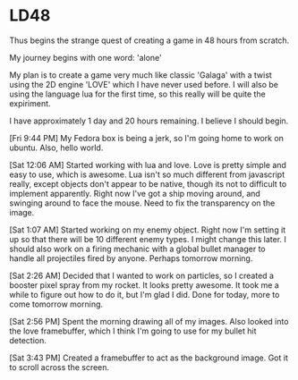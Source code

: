 LD48
====
Thus begins the strange quest of creating a game in 48 hours from scratch. 

My journey begins with one word: 'alone'

My plan is to create a game very much like classic 'Galaga' with a twist using the 2D engine 'LOVE' which I have never used before. I will also be using the language lua for the first time, so this really will be quite the expiriment. 

I have approximately 1 day and 20 hours remaining. I believe I should begin.

[Fri 9:44 PM]
My Fedora box is being a jerk, so I'm going home to work on ubuntu. Also, hello world.

[Sat 12:06 AM]
Started working with lua and love. Love is pretty simple and easy to use, which is awesome. Lua isn't so much different from javascript really, except objects don't appear to be native, though its not to difficult to implement apparently. Right now I've got a ship moving around, and swinging around to face the mouse. Need to fix the transparency on the image.

[Sat 1:07 AM]
Started working on my enemy object. Right now I'm setting it up so that there will be 10 different enemy types. I might change this later. I should also work on a firing mechanic with a global bullet manager to handle all projectiles fired by anyone. Perhaps tomorrow morning.

[Sat 2:26 AM]
Decided that I wanted to work on particles, so I created a booster pixel spray from my rocket. It looks pretty awesome. It took me a while to figure out how to do it, but I'm glad I did. Done for today, more to come tomorrow morning.

[Sat 2:56 PM]
Spent the morning drawing all of my images. Also looked into the love framebuffer, which I think I'm going to use for my bullet hit detection.

[Sat 3:43 PM]
Created a framebuffer to act as the background image. Got it to scroll across the screen. 
